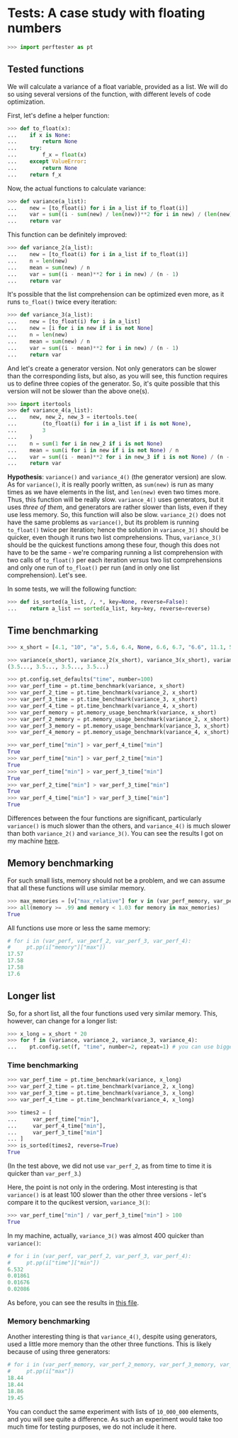 # Tests: A case study with floating numbers

```python
>>> import perftester as pt

```

## Tested functions

We will calculate a variance of a float variable, provided as a list. We will do so using several versions of the function, with different levels of code optimization.

First, let's define a helper function:

```python
>>> def to_float(x):
...    if x is None:
...        return None
...    try:
...        f_x = float(x)
...    except ValueError:
...        return None
...    return f_x

```

Now, the actual functions to calculate variance:

```python
>>> def variance(a_list):
...    new = [to_float(i) for i in a_list if to_float(i)]
...    var = sum((i - sum(new) / len(new))**2 for i in new) / (len(new) - 1)
...    return var

```

This function can be definitely improved:

```python
>>> def variance_2(a_list):
...    new = [to_float(i) for i in a_list if to_float(i)]
...    n = len(new)
...    mean = sum(new) / n
...    var = sum((i - mean)**2 for i in new) / (n - 1)
...    return var

```

It's possible that the list comprehension can be optimized even more, as it runs `to_float()` twice every iteration:

```python
>>> def variance_3(a_list):
...    new = [to_float(i) for i in a_list]
...    new = [i for i in new if i is not None]
...    n = len(new)
...    mean = sum(new) / n
...    var = sum((i - mean)**2 for i in new) / (n - 1)
...    return var

```

And let's create a generator version. Not only generators can be slower than the corresponding lists, but also, as you will see, this function requires us to define three copies of the generator. So, it's quite possible that this version will not be slower than the above one(s).

```python
>>> import itertools
>>> def variance_4(a_list):
...    new, new_2, new_3 = itertools.tee(
...        (to_float(i) for i in a_list if i is not None),
...        3
...    )
...    n = sum(1 for i in new_2 if i is not None)
...    mean = sum(i for i in new if i is not None) / n
...    var = sum((i - mean)**2 for i in new_3 if i is not None) / (n - 1)
...    return var

```

**Hypothesis**: `variance()` and `variance_4()` (the generator version) are slow. As for `variance()`, it is really poorly written, as `sum(new)` is run as many times as we have elements in the list, and `len(new)` even two times more. Thus, this function will be really slow.  `variance_4()` uses generators, but it uses *three of them*, and generators are rather slower than lists, even if they use less memory. So, this function will also be slow. `variance_2()` does not have the same problems as `variance()`, but its problem is running `to_float()` twice per iteration; hence the solution in `variance_3()` should be quicker, even though it runs two list comprehensions. Thus, `variance_3()` should be the quickest functions among these four, though this does not have to be the same - we're comparing running a list comprehension with two calls of `to_float()` per each iteration *versus* two list comprehensions and only one run of `to_float()` per run (and in only one list comprehension). Let's see.

In some tests, we will the following function:

```python
>>> def is_sorted(a_list, /, *, key=None, reverse=False):
...    return a_list == sorted(a_list, key=key, reverse=reverse)

```

## Time benchmarking

```python
>>> x_short = [4.1, "10", "a", 5.6, 6.4, None, 6.6, 6.7, "6.6", 11.1, 5.6, "33,3", 7.1, "5.2", 10.2, 5.3, 7.4, 6.6, 6.5, 5.5, 10.1, 5.2, 7.2, None, None, None, "opal", ] * 100

>>> variance(x_short), variance_2(x_short), variance_3(x_short), variance_4(x_short) #doctest: +ELLIPSIS
(3.5..., 3.5..., 3.5..., 3.5...)

>>> pt.config.set_defaults("time", number=100)
>>> var_perf_time = pt.time_benchmark(variance, x_short)
>>> var_perf_2_time = pt.time_benchmark(variance_2, x_short)
>>> var_perf_3_time = pt.time_benchmark(variance_3, x_short)
>>> var_perf_4_time = pt.time_benchmark(variance_4, x_short)
>>> var_perf_memory = pt.memory_usage_benchmark(variance, x_short)
>>> var_perf_2_memory = pt.memory_usage_benchmark(variance_2, x_short)
>>> var_perf_3_memory = pt.memory_usage_benchmark(variance_3, x_short)
>>> var_perf_4_memory = pt.memory_usage_benchmark(variance_4, x_short)

>>> var_perf_time["min"] > var_perf_4_time["min"]
True
>>> var_perf_time["min"] > var_perf_2_time["min"]
True
>>> var_perf_time["min"] > var_perf_3_time["min"]
True
>>> var_perf_2_time["min"] > var_perf_3_time["min"]
True
>>> var_perf_4_time["min"] > var_perf_3_time["min"]
True

```

Differences between the four functions are significant, particularly `variance()` is much slower than the others, and `variance_4()` is much slower than both `variance_2()` and `variance_3()`. You can see the results I got on  my machine [here](results_of_floats.md).


## Memory benchmarking

For such small lists, memory should not be a problem, and we can assume that all these functions will use similar memory.

```python
>>> max_memories = [v["max_relative"] for v in (var_perf_memory, var_perf_2_memory, var_perf_3_memory, var_perf_4_memory)] 
>>> all(memory >= .99 and memory < 1.03 for memory in max_memories)
True

```

All functions use more or less the same memory:

```python
# for i in (var_perf, var_perf_2, var_perf_3, var_perf_4):
#     pt.pp(i["memory"]["max"])
17.57
17.58
17.58
17.6
```


## Longer list

So, for a short list, all the four functions used very similar memory. This, however, can change for a longer list:

```python
>>> x_long = x_short * 20
>>> for f in (variance, variance_2, variance_3, variance_4):
...    pt.config.set(f, "time", number=2, repeat=1) # you can use bigger values in your tests

```

### Time benchmarking

```python
>>> var_perf_time = pt.time_benchmark(variance, x_long)
>>> var_perf_2_time = pt.time_benchmark(variance_2, x_long)
>>> var_perf_3_time = pt.time_benchmark(variance_3, x_long)
>>> var_perf_4_time = pt.time_benchmark(variance_4, x_long)

>>> times2 = [
...     var_perf_time["min"],
...     var_perf_4_time["min"],
...     var_perf_3_time["min"]
... ]
>>> is_sorted(times2, reverse=True)
True

```

(In the test above, we did not use `var_perf_2`, as from time to time it is quicker than `var_perf_3`.)

Here, the point is not only in the ordering. Most interesting is that `variance()` is at least 100 slower than the other three versions - let's compare it to the qucikest version, `variance_3()`:

```python
>>> var_perf_time["min"] / var_perf_3_time["min"] > 100
True

```

In my machine, actually, `variance_3()` was almost 400 quicker than `variance()`:

```python
# for i in (var_perf, var_perf_2, var_perf_3, var_perf_4):
#     pt.pp(i["time"]["min"])
6.532
0.01861
0.01676
0.02086

```


As before, you can see the results in [this file](results_of_floats.md).


### Memory benchmarking

Another interesting thing is that `variance_4()`, despite using generators, used a little more memory than the other three functions. This is likely because of using three generators:

```python
# for i in (var_perf_memory, var_perf_2_memory, var_perf_3_memory, var_perf_4_memory):
#     pt.pp(i["max"])
18.44
18.44
18.86
19.45

```

You can conduct the same experiment with lists of `10_000_000` elements, and you will see quite a difference. As such an experiment would take too much time for testing purposes, we  do not include it here.
